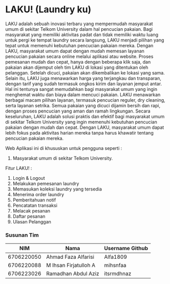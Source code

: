 # LAKU! (Laundry ku)

LAKU adalah sebuah inovasi terbaru yang mempermudah masyarakat umum di sekitar Telkom University dalam hal pencucian pakaian. Bagi masyarakat yang memiliki aktivitas padat dan tidak memiliki waktu luang untuk pergi ke tempat laundry secara langsung, LAKU menjadi pilihan yang tepat untuk memenuhi kebutuhan pencucian pakaian mereka. Dengan LAKU, masyarakat umum dapat dengan mudah memesan layanan pencucian pakaian secara online melalui aplikasi atau website. Proses pemesanan mudah dan cepat, hanya dengan beberapa klik saja, dan pakaian akan dijemput oleh tim LAKU di lokasi yang ditentukan oleh pelanggan. Setelah dicuci, pakaian akan dikembalikan ke lokasi yang sama. Selain itu, LAKU juga menawarkan harga yang terjangkau dan transparan, dengan tarif yang sudah termasuk ongkos kirim dan layanan jemput antar. Hal ini tentunya sangat memudahkan bagi masyarakat umum yang ingin menghemat waktu dan biaya dalam mencuci pakaian. LAKU menawarkan berbagai macam pilihan layanan, termasuk pencucian reguler, dry cleaning, serta layanan setrika. Semua pakaian yang dicuci dijamin bersih dan rapi, dengan proses pencucian yang aman dan ramah lingkungan. Secara keseluruhan, LAKU adalah solusi praktis dan efektif bagi masyarakat umum di sekitar Telkom University yang ingin memenuhi kebutuhan pencucian pakaian dengan mudah dan cepat. Dengan LAKU, masyarakat umum dapat lebih fokus pada aktivitas harian mereka tanpa harus khawatir tentang pencucian pakaian mereka. 

Web Aplikasi ini di khususkan untuk pengguna seperti :
1. Masyarakat umum di sekitar Telkom University.

Fitur LAKU! :
1. Login & Logout
2. Melakukan pemesanan laundry
3. Memasukan koleksi laundry yang tersedia
4. Menerima order laundry
5. Pemberitahuan notif
6. Pencatatan transaksi
7. Melacak pesanan
8. Daftar pesanan
9. Ulasan Pelanggan

### Susunan Tim

NIM        | Nama                  | Username Github
-----------|-----------------------| ---------------
6706220050 | Ahmad Faza Alfarisi   | Alfa1809
6706220088 | M Ihsan Firjatulloh A | mihsnfaa
6706223026 | Ramadhan Abdul Aziz   | itsrmdhnaz
